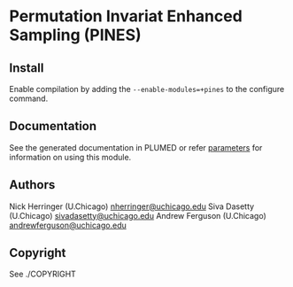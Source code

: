 Permutation Invariat Enhanced Sampling (PINES)
==============================================


Install
------------------------------------
Enable compilation by adding the `--enable-modules=+pines`
to the configure command.


Documentation
------------------------------------
See the generated documentation in PLUMED or refer [parameters](../../parameters.md) for information on
using this module.


Authors
------------------------------------
Nick Herringer (U.Chicago) <nherringer@uchicago.edu>
Siva Dasetty (U.Chicago) <sivadasetty@uchicago.edu>
Andrew Ferguson (U.Chicago) <andrewferguson@uchicago.edu>


Copyright
------------------------------------
See ./COPYRIGHT
